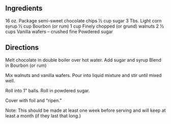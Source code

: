 ## Ingredients
16 oz. 	Package semi-sweet chocolate chips
½ cup 	sugar
3 Tbs. 	Light corn syrup
½ cup 	Bourbon (or rum)
1 cup	Finely chopped (or grund) walnuts
2 ½ cups Vanilla wafers – crushed fine
Powdered sugar

## Directions
Melt chocolate in double boiler over hot water.
Add sugar and syrup
Blend in Bourbon (or rum)

Mix walnuts and vanilla wafers.
Pour into liquid mixture and stir until mixed well.

Roll into 1” balls.
Roll in powdered sugar.

Cover with foil and “ripen.”

Note: This should be made at least one week before serving and will keep at least a month 
(if they last that long.)
